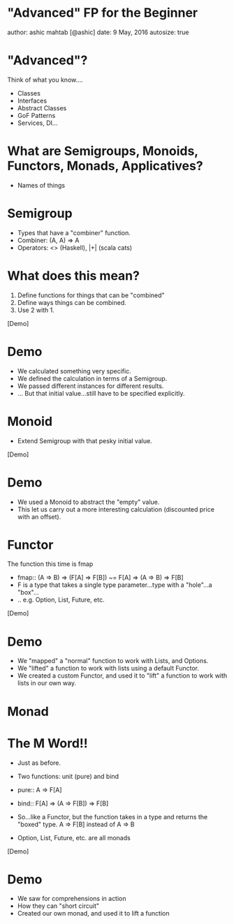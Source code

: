 "Advanced" FP for the Beginner
========================================================
author: ashic mahtab [@ashic]
date: 9 May, 2016
autosize: true

"Advanced"?
========================================================

Think of what you know....

- Classes
- Interfaces
- Abstract Classes
- GoF Patterns
- Services, DI...

What are Semigroups, Monoids, Functors, Monads, Applicatives?
========================================================

- Names of things

Semigroup
========================================================

- Types that have a "combiner" function.
- Combiner: (A, A) => A
- Operators: <> (Haskell), |+| (scala cats)

What does this mean?
========================================================

1. Define functions for things that can be "combined"
1. Define ways things can be combined.
1. Use 2 with 1.

[Demo]

Demo
========================================================
- We calculated something very specific.
- We defined the calculation in terms of a Semigroup.
- We passed different instances for different results.
- ... But that initial value...still have to be specified explicitly.

Monoid
========================================================
- Extend Semigroup with that pesky initial value.

[Demo]

Demo
========================================================
- We used a Monoid to abstract the "empty" value.
- This let us carry out a more interesting calculation (discounted price with an offset).

Functor
========================================================
The function this time is fmap

- fmap:: (A => B) => (F[A] => F[B])
      ~= F[A] => (A => B) => F[B]
- F is a type that takes a single type parameter...type with a "hole"...a "box"...
- .. e.g. Option, List, Future, etc.

[Demo]

Demo
========================================================
- We "mapped" a "normal" function to work with Lists, and Options.
- We "lifted" a function to work with lists using a default Functor.
- We created a custom Functor, and used it to "lift" a function to work with lists in our own way.

Monad
========================================================

# The M Word!!

- Just as before.
- Two functions: unit (pure) and bind
- pure:: A => F[A]
- bind:: F[A] => (A => F[B]) => F[B]

- So...like a Functor, but the function takes in a type and returns the "boxed" type.
  A => F[B] instead of A => B
  
- Option, List, Future, etc. are all monads

[Demo]

Demo
========================================================
- We saw for comprehensions in action
- How they can "short circuit"
- Created our own monad, and used it to lift a function

